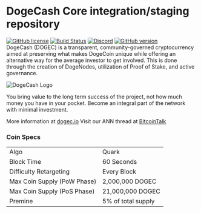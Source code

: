 DogeCash Core integration/staging repository
=====================================
[![GitHub license](https://img.shields.io/github/license/dogecash/dogecash.svg)](https://github.com/dogecash/dogecash-explorer/blob/master/COPYING) [![Build Status](https://travis-ci.com/dogecash/dogecash.svg?branch=master)](https://travis-ci.com/dogecash-crypto/dogecash-explorer) [![Discord](https://img.shields.io/discord/479050479330918410.svg)](http://discord.dogec.io/) [![GitHub version](https://badge.fury.io/gh/dogecash%2Fdogecash.svg)](https://badge.fury.io/gh/dogecash%2Fdogecash)
<br>
DogeCash (DOGEC) is a transparent, community-governed cryptocurrency aimed at preserving what makes DogeCoin unique while offering an alternative way for the average investor to get involved. This is done through the creation of DogeNodes, utilization of Proof of Stake, and active governance.


![DogeCash Logo](https://dogec.io/assets/images/logo.svg)


You bring value to the long term success of the project, not how much money you have in your pocket. Become an integral part of the network with minimal investment.

More information at [dogec.io](https://dogec.io) Visit our ANN thread at [BitcoinTalk](https://bitcointalk.org/index.php?topic=5039914.msg46278874)

### Coin Specs
<table>
<tr><td>Algo</td><td>Quark</td></tr>
<tr><td>Block Time</td><td>60 Seconds</td></tr>
<tr><td>Difficulty Retargeting</td><td>Every Block</td></tr>
<tr><td>Max Coin Supply (PoW Phase)</td><td>2,000,000 DOGEC</td></tr>
<tr><td>Max Coin Supply (PoS Phase)</td><td>21,000,000 DOGEC</td></tr>
<tr><td>Premine</td><td>5% of total supply</td></tr>
</table>


